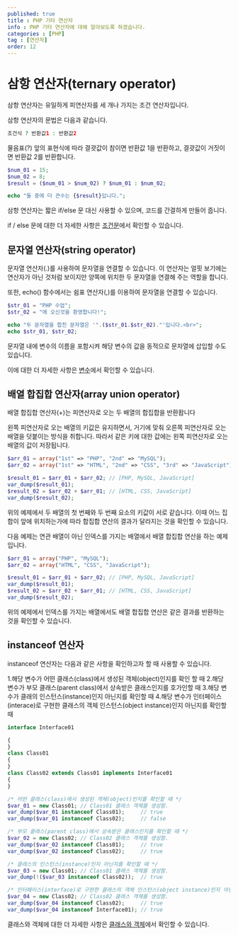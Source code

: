 ```yaml
---
published: true
title : PHP 기타 연산자
info : PHP 기타 연산자에 대해 알아보도록 하겠습니다.
categories : [PHP]
tag : [연산자]
order: 12
---
```



# 삼항 연산자(ternary operator)
삼항 연산자는 유일하게 피연산자를 세 개나 가지는 조건 연산자입니다.

삼항 연산자의 문법은 다음과 같습니다.
```php
조건식 ? 반환값1 : 반환값2
```
물음표(?) 앞의 표현식에 따라 결괏값이 참이면 반환값 1을 반환하고, 결괏값이 거짓이면 반환값 2를 반환합니다.

```php
$num_01 = 15;
$num_02 = 8;
$result = ($num_01 > $num_02) ? $num_01 : $num_02;

echo "둘 중에 더 큰수는 {$result}입니다.";
```
삼항 연산자는 짧은 if/else 문 대신 사용할 수 있으며, 코드를 간결하게 만들어 줍니다.

if / else 문에 대한 더 자세한 사항은 [조건문](https://wade.pw/php/condition)에서 확인할 수 있습니다.


## 문자열 연산자(string operator)
문자열 연산자(.)를 사용하여 문자열을 연결할 수 있습니다.
이 연산자는 얼핏 보기에는 연산자가 아닌 것처럼 보이지만 양쪽에 위치한 두 문자열을 연결해 주는 역할을 합니다.

또한, echo() 함수에서는 쉼표 연산자(,)를 이용하여 문자열을 연결할 수 있습니다.
```php
$str_01 = "PHP 수업";
$str_02 = "에 오신것을 환영합니다!";

echo "두 문자열을 합친 문자열은 '".($str_01.$str_02)."'입니다.<br>";
echo $str_01, $str_02;
```
문자열 내에 변수의 이름을 포함시켜 해당 변수의 값을 동적으로 문자열에 삽입할 수도 있습니다.

이에 대한 더 자세한 사항은 [변수](https://wade.pw/php/variable)에서 확인할 수 있습니다.


## 배열 합집합 연산자(array union operator)
배열 합집합 연산자(+)는 피연산자로 오는 두 배열의 합집합을 반환홥니다

왼쪽 피연산자로 오는 배열의 키값은 유지하면서, 거기에 맞춰 오른쪽 피연산자로 오는 배열을 덧붙이는 방식을 취합니다.
따라서 같은 키에 대한 값에는 왼쪽 피연산자로 오는 배열의 값이 저장됩니다.
```php
$arr_01 = array("1st" => "PHP", "2nd" => "MySQL");
$arr_02 = array("1st" => "HTML", "2nd" => "CSS", "3rd" => "JavaScript");

$result_01 = $arr_01 + $arr_02; // [PHP, MySQL, JavaScript]
var_dump($result_01);
$result_02 = $arr_02 + $arr_01; // [HTML, CSS, JavaScript]
var_dump($result_02);
```
위의 예제에서 두 배열의 첫 번째와 두 번째 요소의 키값이 서로 같습니다.
이때 어느 집합이 앞에 위치하는가에 따라 합집합 연산의 결과가 달라지는 것을 확인할 수 있습니다.

다음 예제는 연관 배열이 아닌 인덱스를 가지는 배열에서 배열 합집합 연산을 하는 예제입니다.
```php
$arr_01 = array("PHP", "MySQL");
$arr_02 = array("HTML", "CSS", "JavaScript");

$result_01 = $arr_01 + $arr_02; // [PHP, MySQL, JavaScript]
var_dump($result_01);
$result_02 = $arr_02 + $arr_01; // [HTML, CSS, JavaScript]
var_dump($result_02);
```
위의 예제에서 인덱스를 가지는 배열에서도 배열 합집합 연산은 같은 결과를 반환하는 것을 확인할 수 있습니다.


## instanceof 연산자
instanceof 연산자는 다음과 같은 사항을 확인하고자 할 때 사용할 수 있습니다.

1.해당 변수가 어떤 클래스(class)에서 생성된 객체(object)인지를 확인 할 때
2.해당 변수가 부모 클래스(parent class)에서 상속받은 클래스인지를 호가인할 때
3.해당 변수가 클래의 인스턴스(instance)인지 아닌지를 확인할 때
4.해당 변수가 인터페이스(interace)로 구현한 클래스의 객체 인스턴스(object instance)인지 아닌지를 확인할 때

```php
interface Interface01

{
}
class Class01
{
}
class Class02 extends Class01 implements Interface01
{
}

/* 어떤 클래스(class)에서 생성된 객체(object)인지를 확인할 때 */
$var_01 = new Class01; // Class01 클래스 객체를 생성함.
var_dump($var_01 instanceof Class01);     // true
var_dump($var_01 instanceof Class02);     // false

/* 부모 클래스(parent class)에서 상속받은 클래스인지를 확인할 때 */
$var_02 = new Class02; // Class02 클래스 객체를 생성함.
var_dump($var_02 instanceof Class01);     // true
var_dump($var_02 instanceof Class02);     // true

/* 클래스의 인스턴스(instance)인지 아닌지를 확인할 때 */
$var_03 = new Class01; // Class01 클래스 객체를 생성함.
var_dump(!($var_03 instanceof Class02));  // true

/* 인터페이스(interface)로 구현한 클래스의 객체 인스턴스(object instance)인지 아닌지를 확인할 때 */
$var_04 = new Class02; // Class02 클래스 객체를 생성함.
var_dump($var_04 instanceof Class02);     // true
var_dump($var_04 instanceof Interface01); // true
```

클래스와 객체에 대한 더 자세한 사항은 [클래스와 객체](https://wade.pw/php/classObject)에서 확인할 수 있습니다.